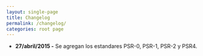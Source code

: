 ```yaml
---
layout: single-page
title: Changelog
permalink: /changelog/
categories: root page
---
```



- **27/abril/2015 -** Se agregan los estandares PSR-0, PSR-1, PSR-2 y PSR4.
